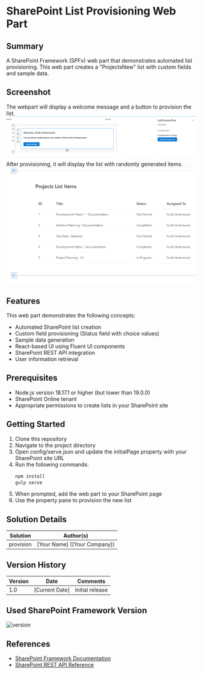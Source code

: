 # SharePoint List Provisioning Web Part

## Summary

A SharePoint Framework (SPFx) web part that demonstrates automated list provisioning. This web part creates a "ProjectsNew" list with custom fields and sample data.


## Screenshot
The webpart will display a welcome message and a button to provision the list. 
![SharePoint List Provisioning Web Part](./assets/Initial.png)

After provisioning, it will display the list with randomly generated items.
![SharePoint List Provisioning Web Part](./assets/AfterConfig.png)


## Features

This web part demonstrates the following concepts:
- Automated SharePoint list creation
- Custom field provisioning (Status field with choice values)
- Sample data generation
- React-based UI using Fluent UI components
- SharePoint REST API integration
- User information retrieval

## Prerequisites

- Node.js version 18.17.1 or higher (but lower than 19.0.0)
- SharePoint Online tenant
- Appropriate permissions to create lists in your SharePoint site

## Getting Started

1. Clone this repository
2. Navigate to the project directory
3. Open config/serve.json and update the initialPage property with your SharePoint site URL
4. Run the following commands:
   ```bash
   npm install
   gulp serve
   ```
5. When prompted, add the web part to your SharePoint page
6. Use the property pane to provision the new list

## Solution Details

| Solution    | Author(s)                                               |
| ----------- | ------------------------------------------------------- |
| provision   | [Your Name] ([Your Company])                            |

## Version History

| Version | Date             | Comments        |
| ------- | ---------------- | --------------- |
| 1.0     | [Current Date]   | Initial release |

## Used SharePoint Framework Version

![version](https://img.shields.io/badge/version-1.20.0-green.svg)

## References

- [SharePoint Framework Documentation](https://docs.microsoft.com/en-us/sharepoint/dev/spfx/sharepoint-framework-overview)
- [SharePoint REST API Reference](https://docs.microsoft.com/en-us/sharepoint/dev/sp-add-ins/get-to-know-the-sharepoint-rest-service)
